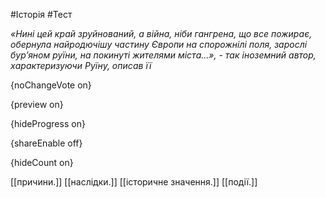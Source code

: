 #Історія #Тест

*«Нині цей край зруйнований, а війна, ніби гангрена, що все пожирає, обернула найродючішу частину Європи на спорожнілі поля, зарослі бур’яном руїни, на покинуті жителями міста...», - так іноземний автор, характеризуючи Руїну, описав її*

{noChangeVote on}

{preview on}

{hideProgress on}

{shareEnable off}

{hideCount on}

[[причини.]]
[[наслідки.]]
[[історичне значення.]]
[[події.]]

